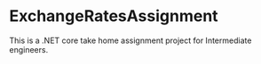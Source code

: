 # ExchangeRatesAssignment
This is a .NET core take home assignment project for Intermediate engineers. 
